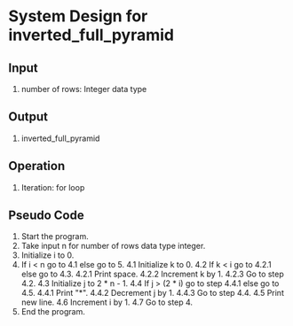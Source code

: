 # System Design for inverted_full_pyramid

## Input
1. number of rows: Integer data type

## Output
1. inverted_full_pyramid

## Operation
1. Iteration: for loop

## Pseudo Code
1. Start the program.
2. Take input n for number of rows data type integer.
3. Initialize i to 0.
4. If i < n go to 4.1 else go to 5.
    4.1 Initialize k to 0.
    4.2 If k < i go to 4.2.1 else go to 4.3.
        4.2.1 Print space.
        4.2.2 Increment k by 1.
        4.2.3 Go to step 4.2.
    4.3 Initialize j to 2 * n - 1.
    4.4 If j > (2 * i) go to step 4.4.1 else go to 4.5.
        4.4.1 Print "*".
        4.4.2 Decrement j by 1.
        4.4.3 Go to step 4.4.
    4.5 Print new line.
    4.6 Increment i by 1.
    4.7 Go to step 4.
5. End the program.

